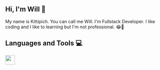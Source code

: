 ## Hi, I'm Will  :wave:

My name is Kittipich. You can call me Will. I'm Fullstack Developer.
I like coding and I like to learning but I'm not professional. :joy::seedling:

## Languages and Tools :computer:
 <img src="https://drive.google.com/file/d/1Gl1ivEjkEJ4mHY3ehPp2r_8mfbX1x7lZ/view?usp=sharing" width="30">
